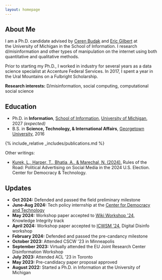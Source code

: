 ```yaml
---
layout: homepage
---
```


## About Me

I am a Ph.D. candidate advised by [Ceren Budak](https://www.si.umich.edu/people/ceren-budak) and [Eric Gilbert](http://eegilbert.org/) at the University of Michigan in the School of Information. I research d/misinformation and other types of manipulation on the internet using both quantitative and qualitative methods.

Prior to starting my Ph.D., I worked in industry for several years as a data science specialist at Accenture Federal Services. In 2017, I spent a year in the Ural Mountains on a Fulbright Scholarship.

**Research interests:** D/misinformation, social computing, computational social science

## Education

- Ph.D. in **Information**, [School of Information](https://www.si.umich.edu/), [University of Michigan](https://umich.edu/), 2027 _(expected)_
- B.S. in **Science, Technology, & International Affairs**, [Georgetown University](https://www.georgetown.edu/), 2016

{% include_relative _includes/publications.md %}

Other writings:
- [Kurek, L., Harper, T., Bhatia, A., & Marechal, N. (2024).](https://cdt.org/insights/report-rules-of-the-road-political-advertising-on-social-media-in-the-2024-u-s-election/) Rules of the Road: Political Advertising on Social Media in the 2024 U.S. Election. Center for Democracy & Technology. 

## Updates

- **Oct 2024:** Defended and passed the field preliminary milestone
- **June-Aug 2024:** Tech policy internship at the [Center for Democracy and Technology](url)
- **May 2024:** Workshop paper accepted to [Wiki Workshop '24](url), Knowledge Integrity track
- **April 2024:** Workshop paper accepted to [ICWSM '24](url), Digital Disinfo workshop
- **February 2024:** Defended and passed the pre-candancy milestone
- **October 2023:** Attended CSCW '23 in Minneapolis
- **September 2023:** Virtually attended the EU Joint Research Center Disinformation Workshop
- **July 2023:** Attended ACL '23 in Toronto
- **May 2023:** Pre-candidacy paper proposal approved
- **August 2022:** Started a Ph.D. in Information at the University of Michigan

